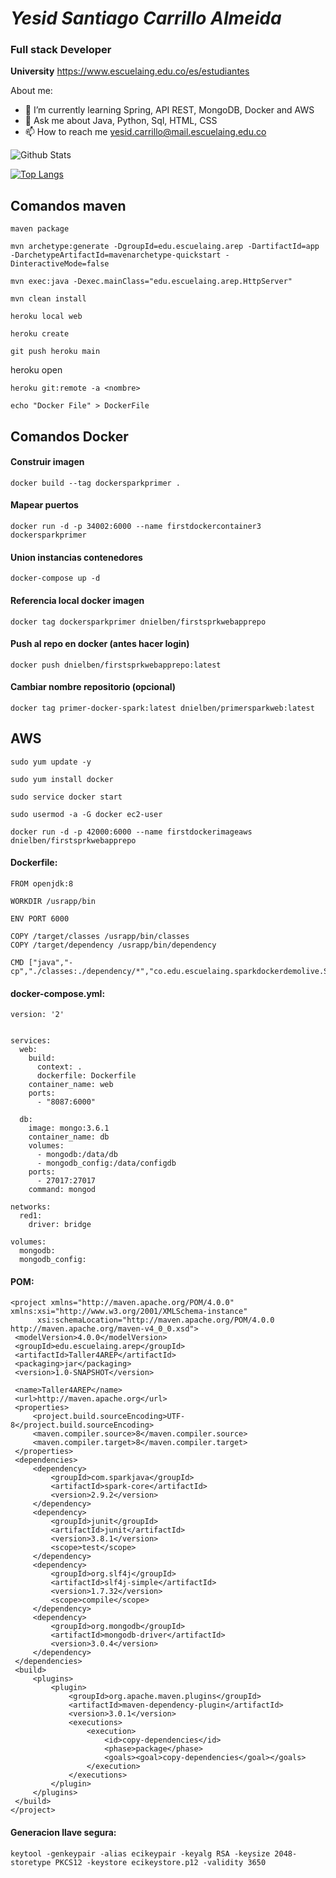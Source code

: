 # *Yesid Santiago Carrillo Almeida*
### **Full stack Developer**
**University** <https://www.escuelaing.edu.co/es/estudiantes>

About me:
- 🌱 I’m currently learning Spring, API REST, MongoDB, Docker and AWS
- 💬 Ask me about Java, Python, Sql, HTML, CSS
- 📫 How to reach me yesid.carrillo@mail.escuelaing.edu.co

![Github Stats](https://github-readme-stats.vercel.app/api?username=YesidCarrillo26&show_icons=true&count_private=true&theme=algolia)

[![Top Langs](https://github-readme-stats.vercel.app/api/top-langs/?username=YesidCarrillo26)](https://github.com/RichardUG/github-readme-stats) 

 ## Comandos maven

```
maven package
```

```
mvn archetype:generate -DgroupId=edu.escuelaing.arep -DartifactId=app -DarchetypeArtifactId=mavenarchetype-quickstart -DinteractiveMode=false
```

```
mvn exec:java -Dexec.mainClass="edu.escuelaing.arep.HttpServer"
```

```
mvn clean install
```

```
heroku local web
```

```
heroku create
```

```
git push heroku main
```
heroku open

```
heroku git:remote -a <nombre>
```
```
echo "Docker File" > DockerFile
```

## Comandos Docker

#### Construir imagen
```
docker build --tag dockersparkprimer .
```
#### Mapear puertos
```
docker run -d -p 34002:6000 --name firstdockercontainer3 dockersparkprimer
```
#### Union instancias contenedores
```
docker-compose up -d
```
#### Referencia local docker imagen
```
docker tag dockersparkprimer dnielben/firstsprkwebapprepo
```
#### Push al repo en docker (antes hacer login)
```
docker push dnielben/firstsprkwebapprepo:latest
```
#### Cambiar nombre repositorio (opcional)
```
docker tag primer-docker-spark:latest dnielben/primersparkweb:latest
```
## AWS
```
sudo yum update -y
```
```
sudo yum install docker
```

```
sudo service docker start
```
```
sudo usermod -a -G docker ec2-user
```
```
docker run -d -p 42000:6000 --name firstdockerimageaws dnielben/firstsprkwebapprepo
```
#### Dockerfile:
```
FROM openjdk:8

WORKDIR /usrapp/bin

ENV PORT 6000

COPY /target/classes /usrapp/bin/classes
COPY /target/dependency /usrapp/bin/dependency

CMD ["java","-cp","./classes:./dependency/*","co.edu.escuelaing.sparkdockerdemolive.SparkWebServer"]
```

#### docker-compose.yml:
```
version: '2'


services:
  web:
    build:
      context: .
      dockerfile: Dockerfile
    container_name: web
    ports:
      - "8087:6000"

  db:
    image: mongo:3.6.1
    container_name: db
    volumes:
      - mongodb:/data/db
      - mongodb_config:/data/configdb
    ports:
      - 27017:27017
    command: mongod

networks:
  red1:
    driver: bridge

volumes:
  mongodb:
  mongodb_config:
  ```
  
  #### POM:
  
   ```
  <project xmlns="http://maven.apache.org/POM/4.0.0" xmlns:xsi="http://www.w3.org/2001/XMLSchema-instance"
         xsi:schemaLocation="http://maven.apache.org/POM/4.0.0 http://maven.apache.org/maven-v4_0_0.xsd">
    <modelVersion>4.0.0</modelVersion>
    <groupId>edu.escuelaing.arep</groupId>
    <artifactId>Taller4AREP</artifactId>
    <packaging>jar</packaging>
    <version>1.0-SNAPSHOT</version>

    <name>Taller4AREP</name>
    <url>http://maven.apache.org</url>
    <properties>
        <project.build.sourceEncoding>UTF-8</project.build.sourceEncoding>
        <maven.compiler.source>8</maven.compiler.source>
        <maven.compiler.target>8</maven.compiler.target>
    </properties>
    <dependencies>
        <dependency>
            <groupId>com.sparkjava</groupId>
            <artifactId>spark-core</artifactId>
            <version>2.9.2</version>
        </dependency>
        <dependency>
            <groupId>junit</groupId>
            <artifactId>junit</artifactId>
            <version>3.8.1</version>
            <scope>test</scope>
        </dependency>
        <dependency>
            <groupId>org.slf4j</groupId>
            <artifactId>slf4j-simple</artifactId>
            <version>1.7.32</version>
            <scope>compile</scope>
        </dependency>
        <dependency>
            <groupId>org.mongodb</groupId>
            <artifactId>mongodb-driver</artifactId>
            <version>3.0.4</version>
        </dependency>
    </dependencies>
    <build>
        <plugins>
            <plugin>
                <groupId>org.apache.maven.plugins</groupId>
                <artifactId>maven-dependency-plugin</artifactId>
                <version>3.0.1</version>
                <executions>
                    <execution>
                        <id>copy-dependencies</id>
                        <phase>package</phase>
                        <goals><goal>copy-dependencies</goal></goals>
                    </execution>
                </executions>
            </plugin>
        </plugins>
    </build>
</project>
 ```
 
 #### Generacion llave segura:
 ```
 keytool -genkeypair -alias ecikeypair -keyalg RSA -keysize 2048-storetype PKCS12 -keystore ecikeystore.p12 -validity 3650
 ```
